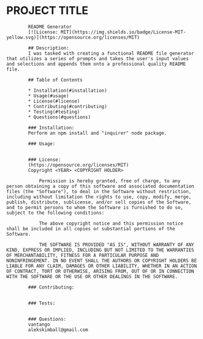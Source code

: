 # PROJECT TITLE
            README Generator
            [![License: MIT](https://img.shields.io/badge/License-MIT-yellow.svg)](https://opensource.org/licenses/MIT)
    
            ## Description: 
            I was tasked with creating a functional README file generator that utilizes a series of prompts and takes the user's input values and selections and appends them onto a professional quality README file.
            
            ## Table of Contents
            
            * Installation(#installation)
            * Usage(#usage)
            * License(#license)
            * Contributing(#contributing)
            * Testing(#testing)
            * Questions(#questions)
            
            ### Installation: 
            Perform an npm install and "inquirer" node package.
            
            ### Usage: 
            
            
            ### License:
            (https://opensource.org/licenses/MIT)
            Copyright <YEAR> <COPYRIGHT HOLDER>

                Permission is hereby granted, free of charge, to any person obtaining a copy of this software and associated documentation files (the "Software"), to deal in the Software without restriction, including without limitation the rights to use, copy, modify, merge, publish, distribute, sublicense, and/or sell copies of the Software, and to permit persons to whom the Software is furnished to do so, subject to the following conditions:
                
                The above copyright notice and this permission notice shall be included in all copies or substantial portions of the Software.
                
                THE SOFTWARE IS PROVIDED "AS IS", WITHOUT WARRANTY OF ANY KIND, EXPRESS OR IMPLIED, INCLUDING BUT NOT LIMITED TO THE WARRANTIES OF MERCHANTABILITY, FITNESS FOR A PARTICULAR PURPOSE AND NONINFRINGEMENT. IN NO EVENT SHALL THE AUTHORS OR COPYRIGHT HOLDERS BE LIABLE FOR ANY CLAIM, DAMAGES OR OTHER LIABILITY, WHETHER IN AN ACTION OF CONTRACT, TORT OR OTHERWISE, ARISING FROM, OUT OF OR IN CONNECTION WITH THE SOFTWARE OR THE USE OR OTHER DEALINGS IN THE SOFTWARE.
            
            ### Contributing:
            
            
            ### Tests: 
            
            
            ### Questions:
            vantango
            alekskimball@gmail.com